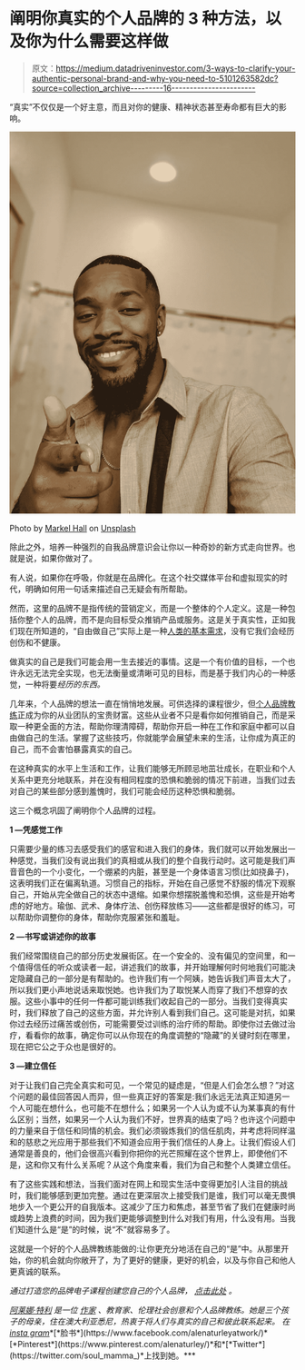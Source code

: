 # 阐明你真实的个人品牌的 3 种方法，以及你为什么需要这样做

> 原文：<https://medium.datadriveninvestor.com/3-ways-to-clarify-your-authentic-personal-brand-and-why-you-need-to-5101263582dc?source=collection_archive---------16----------------------->

“真实”不仅仅是一个好主意，而且对你的健康、精神状态甚至寿命都有巨大的影响。

![](img/8050c11d2c823870a9465db648c9f5c7.png)

Photo by [Markel Hall](https://unsplash.com/photos/vF3zmHBFQjw?utm_source=unsplash&utm_medium=referral&utm_content=creditCopyText) on [Unsplash](https://unsplash.com/search/photos/true-self?utm_source=unsplash&utm_medium=referral&utm_content=creditCopyText)

除此之外，培养一种强烈的自我品牌意识会让你以一种奇妙的新方式走向世界。也就是说，如果你做对了。

有人说，如果你在呼吸，你就是在品牌化。在这个社交媒体平台和虚拟现实的时代，明确如何用一句话来描述自己无疑会有所帮助。

然而，这里的品牌不是指传统的营销定义，而是一个整体的个人定义。这是一种包括你整个人的品牌，而不是向目标受众推销产品或服务。这是关于真实性，正如我们现在所知道的，“自由做自己”实际上是一种[人类的基本需求](https://www.youtube.com/watch?v=pUGGNPAK6uw)，没有它我们会经历创伤和不健康。

做真实的自己是我们可能会用一生去接近的事情。这是一个有价值的目标，一个也许永远无法完全实现，也无法衡量或清晰可见的目标，而是基于我们内心的一种感觉，一种将要*经历的东西。*

几年来，个人品牌的想法一直在悄悄地发展。可供选择的课程很少，但[个人品牌教练](http://www.alenaturley.com/projects)正成为你的从业团队的宝贵财富。这些从业者不只是看你如何推销自己，而是采取一种更全面的方法，帮助你理清障碍，帮助你开启一种在工作和家庭中都可以自由做自己的生活。掌握了这些技巧，你就能学会展望未来的生活，让你成为真正的自己，而不会害怕暴露真实的自己。

在这种真实的水平上生活和工作，让我们能够无所顾忌地茁壮成长，在职业和个人关系中更充分地联系，并在没有相同程度的恐惧和脆弱的情况下前进，当我们过去对自己的某些部分感到羞愧时，我们可能会经历这种恐惧和脆弱。

这三个概念巩固了阐明你个人品牌的过程。

**1 —凭感觉工作**

只需要少量的练习去感受我们的感官和进入我们的身体，我们就可以开始发展出一种感觉，当我们没有说出我们的真相或从我们的整个自我行动时。这可能是我们声音音色的一个小变化，一个绷紧的内脏，甚至是一个身体语言习惯(比如挠鼻子)，这表明我们正在偏离轨道。习惯自己的指标，开始在自己感觉不舒服的情况下观察自己，开始从完全做自己的状态中退缩。如果你想摆脱羞愧和恐惧，这些是开始考虑的好地方。瑜伽、武术、身体疗法、创伤释放练习——这些都是很好的练习，可以帮助你调整你的身体，帮助你克服紧张和羞耻。

**2 —书写或讲述你的故事**

我们经常围绕自己的部分历史发展街区。在一个安全的、没有偏见的空间里，和一个值得信任的听众或读者一起，讲述我们的故事，并开始理解何时何地我们可能决定隐藏自己的一部分是有帮助的。也许我们有一个阿姨，她告诉我们声音太大了，所以我们更小声地说话来取悦她。也许我们为了取悦某人而穿了我们不想穿的衣服。这些小事中的任何一件都可能训练我们收起自己的一部分。当我们变得真实时，我们释放了自己的这些方面，并允许别人看到我们自己。这可能是对抗，如果你过去经历过痛苦或创伤，可能需要受过训练的治疗师的帮助。即使你过去做过治疗，看看你的故事，确定你可以从你现在的角度调整的“隐藏”的关键时刻在哪里，现在把它公之于众也是很好的。

**3 —建立信任**

对于让我们自己完全真实和可见，一个常见的疑虑是，“但是人们会怎么想？”对这个问题的最佳回答因人而异，但一些真正好的答案是:我们永远无法真正知道另一个人可能在想什么，也可能不在想什么；如果另一个人认为或不认为某事真的有什么区别；当然，如果另一个人认为我们不好，世界真的结束了吗？也许这个问题中的力量来自于信任和同情的机会。我们必须锻炼我们的信任肌肉，并考虑将同样温和的慈悲之光应用于那些我们不知道会应用于我们信任的人身上。让我们假设人们通常是善良的，他们会很高兴看到你把你的光芒照耀在这个世界上，即使他们不是，这和你又有什么关系呢？从这个角度来看，我们为自己和整个人类建立信任。

有了这些实践和想法，当我们面对在网上和现实生活中变得更加引人注目的挑战时，我们能够感到更加完整。通过在更深层次上接受我们是谁，我们可以毫无畏惧地步入一个更公开的自我版本。这减少了压力和焦虑，甚至节省了我们在健康时尚或趋势上浪费的时间，因为我们更能够调整到什么对我们有用，什么没有用。当我们知道什么是“是”的时候，说“不”就容易多了。

这就是一个好的个人品牌教练能做的:让你更充分地活在自己的“是”中。从那里开始，你的机会就向你敞开了，为了更好的健康，更好的机会，以及与你自己和他人更真诚的联系。

*通过打造您的品牌电子课程创建您自己的个人品牌，* [*点击此处*](https://mailchi.mp/1bd3a4b6a56b/buildyourbrand) *。*

[*阿莱娜·特利*](http://www.alenaturley.com/projects) *是一位* [*作家*](http://www.soulmammablog.com/) *、教育家、伦理社会创意和个人品牌教练。她是三个孩子的母亲，住在澳大利亚悉尼，热衷于将人们与真实的自己和彼此联系起来。
在*[*insta gram*](https://www.instagram.com/soul_mamma_)*[*脸书*](https://www.facebook.com/alenaturleyatwork/)*[*Pinterest*](https://www.pinterest.com/alenaturley/)*和*[*Twitter*](https://twitter.com/soul_mamma_)*上找到她。***